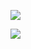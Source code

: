 ![](https://github-profile-summary-cards.vercel.app/api/cards/profile-details?username=Toshimatu&theme=nord_dark)

![](https://github-profile-summary-cards.vercel.app/api/cards/stats?username=Toshimatu&theme=nord_dark)
